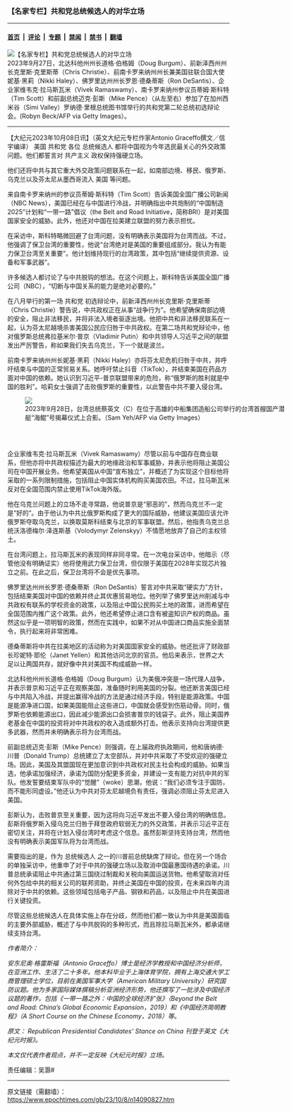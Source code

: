 ### 【名家专栏】共和党总统候选人的对华立场

---

#### [首页](../../../..?n14090827) &nbsp;|&nbsp; [评论](../../../../../epoch-comment?n14090827) &nbsp;|&nbsp; [专题](../../../../../epoch-special?n14090827) &nbsp;|&nbsp; [禁闻](../../../../../epoch-news?n14090827) &nbsp;|&nbsp; [禁书](../../../../../books?n14090827) &nbsp;|&nbsp; [翻墙](https://github.com/gfw-breaker/nogfw/blob/master/README.md?n14090827)


<div><img alt="【名家专栏】共和党总统候选人的对华立场" class="attachment-djy_600_400 size-djy_600_400 wp-post-image" src="https://i.epochtimes.com/assets/uploads/2023/10/id14090831-2nd-GOP-debate-GettyImages-1694268801-600x400.jpg"/>
<div class="caption">
 2023年9月27日，北达科他州州长道格‧伯格姆（Doug Burgum）、前新泽西州州长克里斯‧克里斯蒂（Chris Christie）、前南卡罗来纳州州长兼美国驻联合国大使妮基‧黑莉（Nikki Haley）、佛罗里达州州长罗恩‧德桑蒂斯（Ron DeSantis）、企业家维韦克‧拉马斯瓦米（Vivek Ramaswamy）、南卡罗来纳州参议员蒂姆·斯科特（Tim Scott）和前副总统迈克·彭斯（Mike Pence）（从左至右）参加了在加州西米谷（Simi Valley）罗纳德‧里根总统图书馆举行的共和党第二轮总统初选辩论会。(Robyn Beck/AFP via Getty Images）。
</div></div><hr/><div class="post_content" id="artbody" itemprop="articleBody">
 <!-- article content begin -->
 <p>
  【大纪元2023年10月08日讯】（英文大纪元专栏作家Antonio Graceffo撰文／信宇编译）
  <ok href="https://www.epochtimes.com/gb/tag/%E7%BE%8E%E5%9B%BD.html">
   美国
  </ok>
  <ok href="https://www.epochtimes.com/gb/tag/%E5%85%B1%E5%92%8C%E5%85%9A.html">
   共和党
  </ok>
  各位
  <ok href="https://www.epochtimes.com/gb/tag/%E6%80%BB%E7%BB%9F%E5%80%99%E9%80%89%E4%BA%BA.html">
   总统候选人
  </ok>
  都将中国视为今年选民最关心的外交政策问题。他们都誓言对
  <ok href="https://www.epochtimes.com/gb/tag/%E5%85%B1%E4%BA%A7%E4%B8%BB%E4%B9%89.html">
   共产主义
  </ok>
  政权保持强硬立场。
 </p>
 <p>
  他们还将中共与其它重大外交政策问题联系在一起，如南部边境、移民、俄罗斯、乌克兰以及芬太尼从墨西哥流入
  <ok href="https://www.epochtimes.com/gb/tag/%E7%BE%8E%E5%9B%BD.html">
   美国
  </ok>
  等问题。
 </p>
 <p>
  来自南卡罗来纳州的参议员蒂姆‧斯科特（Tim Scott）告诉美国全国广播公司新闻（NBC News），美国已经在与中国进行冷战，并明确指出中共炮制的“中国制造2025”计划和“一带一路”倡议（the Belt and Road Initiative，简称BRI）是对美国国家安全的威胁。此外，他还对中国在拉美建立联盟的努力表示担忧。
 </p>
 <p>
  在采访中，斯科特略微回避了台湾问题，没有明确表示美国将为台湾而战。不过，他强调了保卫台湾的重要性，他说“台湾绝对是美国的重要组成部分。我认为有能力保卫台湾至关重要”。他计划维持现行的台湾政策，其中包括“继续提供资源、设备和军事武器”。
 </p>
 <p>
  许多候选人都讨论了与中共脱钩的想法。在这个问题上，斯科特告诉美国全国广播公司（NBC），“切断与中国关系的能力是绝对必要的。”
 </p>
 <p>
  在八月举行的第一场
  <ok href="https://www.epochtimes.com/gb/tag/%E5%85%B1%E5%92%8C%E5%85%9A.html">
   共和党
  </ok>
  初选辩论中，前新泽西州州长克里斯‧克里斯蒂（Chris Christie）警告说，中共政权正在从事“战争行为”。他希望确保南部边境的安全，阻止非法移民，并将非法入境者驱逐出境。他把中共和非法移民联系在一起，认为芬太尼越境杀害美国公民应归咎于中共政权。在第二场共和党辩论中，他对俄罗斯总统弗拉基米尔‧普京（Vladimir Putin）和中共领导人习近平之间的联盟发出严厉警告，称如果我们失去乌克兰，下一个就是波兰。
 </p>
 <p>
  前南卡罗来纳州州长妮基‧黑莉（Nikki Haley）亦将芬太尼危机归咎于中共，并呼吁结束与中国的正常贸易关系。她呼吁禁止抖音（TikTok），并结束美国在药品方面对中国的依赖。她认识到习近平-普京联盟带来的危险，称“俄罗斯的胜利就是中国的胜利”。哈莉女士强调了击败俄罗斯的重要性，以此警告中共不要入侵台湾。
 </p>
 <figure class="wp-caption aligncenter" style="width: 600px">
  <ok href=" https://www.theepochtimes.com/_next/image?url=https://img.theepochtimes.com/assets/uploads/2023/09/29/id5500803-GettyImages-1694434307-600x400.jpg&amp;w=1200&amp;q=75 。" rel="noreferrer noopener" target="_blank">
   <img class="size-large" src="https://www.theepochtimes.com/_next/image?url=https://img.theepochtimes.com/assets/uploads/2023/09/29/id5500803-GettyImages-1694434307-600x400.jpg&amp;w=1200&amp;q=75 。"/>
  </ok>
  <br/><figcaption class="wp-caption-text">
   2023年9月28日，台湾总统蔡英文（C）在位于高雄的中船集团造船公司举行的台湾首艘国产潜艇“海鲲”号揭幕仪式上合影。（Sam Yeh/AFP via Getty Images）
  </figcaption><br/>
 </figure><br/>
 <p>
  企业家维韦克‧拉马斯瓦米（Vivek Ramaswamy）尽管以前与中国存在商业联系，但他亦将中共政权描述为最大的地缘政治和军事威胁，并表示他将阻止美国公司在中国开展业务。他希望美国从中国“宣布独立”，并概述了为实现这个目标他将采取的一系列限制措施，包括阻止中国实体机构购买美国农田。不过，拉马斯瓦米反对在全国范围内禁止使用TikTok海外版。
 </p>
 <p>
  他在乌克兰问题上的立场不走寻常路，他说普京是“邪恶的”，然而乌克兰不一定是“好的”。由于他认为中共比俄罗斯构成了更大的国际威胁，他建议美国应该允许俄罗斯夺取乌克兰，以换取莫斯科结束与北京的军事联盟。然后，他指责乌克兰总统沃洛德梅尔‧泽连斯基（Volodymyr Zelenskyy）不情愿地放弃了自己的主权领土。
 </p>
 <p>
  在台湾问题上，拉马斯瓦米的表现同样非同寻常。在一次电台采访中，他暗示（尽管他没有明确证实）他将使用武力保卫台湾，但仅限于美国在2028年实现芯片独立之前。在此之后，保卫台湾将不会是优先事项。
 </p>
 <p>
  佛罗里达州州长罗恩‧德桑蒂斯（Ron DeSantis）誓言对中共采取“硬实力”方针，包括结束美国对中国的依赖并终止其优惠贸易地位。他列举了佛罗里达州削减与中共政权有联系的学校资金的政策，以及阻止中国公民购买土地的政策，进而希望在全国范围内推广这个政策。此外，他还希望停止进口含有被盗知识产权的商品。虽然这似乎是一项明智的政策，然而在实践中，如果不对从中国进口商品实施全面禁令，执行起来将非常困难。
 </p>
 <p>
  德桑蒂斯将中共在拉美地区的活动称为对美国国家安全的威胁。他还批评了财政部长珍妮特‧耶伦（Janet Yellen）和其他访问北京的官员。他后来表示，世界之大足以让两国共存，就好像中共对美国不构成威胁一样。
 </p>
 <p>
  北达科他州州长道格‧伯格姆（Doug Burgum）认为美俄冲突是一场代理人战争，并表示普京和习近平正在观察美国，准备随时利用美国的分裂。他还断言美国已经与中共陷入冷战，并提出赢得冷战的方法是通过经济手段，特别是能源政策。中国是能源净进口国，如果美国能阻止这些进口，中国就会感受到伤筋动骨。同时，俄罗斯也依赖能源出口，因此减少能源出口会损害普京的钱袋子。此外，阻止美国养老基金在中国的投资将对中共政权的收入造成额外打击。他表示支持向台湾提供更多武器，然而并未明确表示将为台湾而战。
 </p>
 <p>
  前副总统迈克‧彭斯（Mike Pence）则强调，在上届政府执政期间，他和唐纳德‧川普（Donald Trump）总统建立了太空部队，并对中共采取了不受欢迎的强硬立场。因此，美国及其盟国现在更加意识到中共政权对民主社会构成的威胁。如果当选，他承诺加强经济，承诺为国防分配更多资金，并建设一支有能力对抗中共的军队。他发誓要结束军队中的“觉醒”（woke）思潮，他说：“我们必须专注于国防，而不能形同虚设。”他还认为中共对芬太尼越境负有责任，强调必须阻止芬太尼进入美国。
 </p>
 <p>
  彭斯认为，击败普京至关重要，因为这将向习近平发出不要入侵台湾的明确信息。彭斯将俄罗斯入侵乌克兰归咎于拜登政府软弱无力的外交政策，并表示习近平正在密切关注，并将在计划入侵台湾时考虑这个信息。虽然彭斯坚持支持台湾，然而他没有明确表示美国军队将为台湾而战。
 </p>
 <p>
  需要指出的是，作为
  <ok href="https://www.epochtimes.com/gb/tag/%E6%80%BB%E7%BB%9F%E5%80%99%E9%80%89%E4%BA%BA.html">
   总统候选人
  </ok>
  之一的川普前总统缺席了辩论。但在另一个场合的单独采访中，他重申了对于中共的强硬立场以及取消中国最惠国待遇的承诺。川普总统承诺阻止中共通过第三国绕过制裁和关税向美国运送货物。他希望取消对任何外包给中共的相关公司的联邦资助，并终止美国在中国的投资，在未来四年内消除对于中共的依赖。这些领域包括电子产品、钢铁和药品，以及阻止中共在美国进行关键投资。
 </p>
 <p>
  尽管这些总统候选人在具体实施上存在分歧，然而他们都一致认为中共是美国面临的主要外部威胁，概述了与中共脱钩的多种形式，而且除拉马斯瓦米外，都承诺继续支持台湾。
 </p>
 <p>
  <em>
   作者简介：
  </em>
 </p>
 <p>
  <em>
   安东尼奥·格雷斯福（Antonio Graceffo）博士是经济学教授和中国经济分析师，在亚洲工作、生活了二十多年。他本科毕业于上海体育学院，拥有上海交通大学工商管理硕士学位，目前在美国军事大学（American Military University）研究国防议题。他为多家国际媒体撰稿分析亚洲经济形势，他还撰写了一批涉及中国经济议题的著作，包括《一带一路之外：中国的全球经济扩张》（Beyond the Belt and Road: China’s Global Economic Expansion，2019）和《中国经济简明教程》（A Short Course on the Chinese Economy，2018）等。
  </em>
 </p>
 <p>
  <em>
   原文：
   <ok href="https://www.theepochtimes.com/opinion/republican-presidential-candidates-stance-on-china-5503006" rel="noopener noreferrer" target="_blank">
    Republican Presidential Candidates’ Stance on China
   </ok>
   刊登于英文《大纪元时报》。
  </em>
 </p>
 <p>
  <em>
   本文仅代表作者观点，并不一定反映《大纪元时报》立场。
  </em>
 </p>
 <p>
  责任编辑：吴灏#
 </p>
 <!-- article content end -->
 <div id="below_article_ad">
 </div>
</div>


---

原文链接（需翻墙）：https://www.epochtimes.com/gb/23/10/8/n14090827.htm